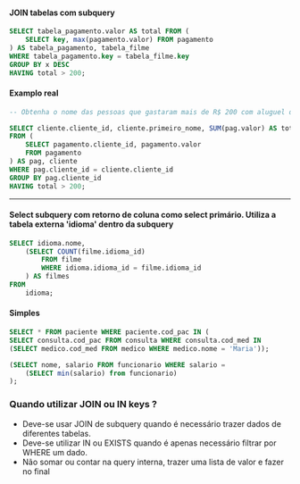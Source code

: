 #### JOIN tabelas com subquery
```sql
SELECT tabela_pagamento.valor AS total FROM (
	SELECT key, max(pagamento.valor) FROM pagamento
) AS tabela_pagamento, tabela_filme
WHERE tabela_pagamento.key = tabela_filme.key
GROUP BY x DESC
HAVING total > 200;
```

#### Examplo real
```sql
-- Obtenha o nome das pessoas que gastaram mais de R$ 200 com aluguel de filmes

SELECT cliente.cliente_id, cliente.primeiro_nome, SUM(pag.valor) AS total
FROM (
	SELECT pagamento.cliente_id, pagamento.valor
	FROM pagamento
) AS pag, cliente
WHERE pag.cliente_id = cliente.cliente_id
GROUP BY pag.cliente_id
HAVING total > 200;
```

---
#### Select subquery com retorno de coluna como select primário. Utiliza a tabela externa 'idioma' dentro da subquery
```sql
SELECT idioma.nome,
    (SELECT COUNT(filme.idioma_id)
		FROM filme
        WHERE idioma.idioma_id = filme.idioma_id
	) AS filmes
FROM
    idioma;
```

#### Simples

```sql
SELECT * FROM paciente WHERE paciente.cod_pac IN (
SELECT consulta.cod_pac FROM consulta WHERE consulta.cod_med IN
(SELECT medico.cod_med FROM medico WHERE medico.nome = 'Maria'));
```

```sql
(SELECT nome, salario FROM funcionario WHERE salario =
	(SELECT min(salario) from funcionario)
);
```

### Quando utilizar JOIN ou IN keys ?
- Deve-se usar JOIN de subquery quando é necessário trazer dados de diferentes tabelas.
- Deve-se utilizar IN ou EXISTS quando é apenas necessário filtrar por WHERE um dado.
- Não somar ou contar na query interna, trazer uma lista de valor e fazer no final